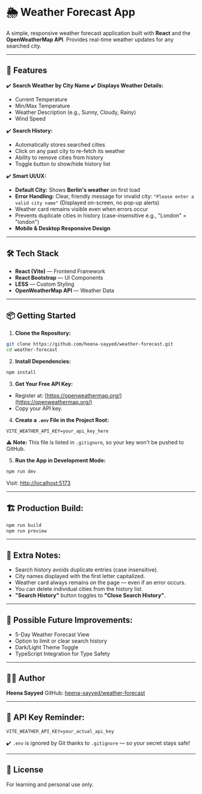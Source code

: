 # 🌦️ Weather Forecast App

A simple, responsive weather forecast application built with **React** and the **OpenWeatherMap API**.
Provides real-time weather updates for any searched city.

---

## 🚀 Features

✔️ **Search Weather by City Name**
✔️ **Displays Weather Details:**

* Current Temperature
* Min/Max Temperature
* Weather Description (e.g., Sunny, Cloudy, Rainy)
* Wind Speed

✔️ **Search History:**

* Automatically stores searched cities
* Click on any past city to re-fetch its weather
* Ability to remove cities from history
* Toggle button to show/hide history list

✔️ **Smart UI/UX:**

* **Default City:** Shows **Berlin's weather** on first load
* **Error Handling:** Clear, friendly message for invalid city:
  `"Please enter a valid city name"`
  (Displayed on-screen, no pop-up alerts)
* Weather card remains visible even when errors occur
* Prevents duplicate cities in history (case-insensitive e.g., "London" = "london")
* **Mobile & Desktop Responsive Design**

---

## 🛠️ Tech Stack

* **React (Vite)** — Frontend Framework
* **React Bootstrap** — UI Components
* **LESS** — Custom Styling
* **OpenWeatherMap API** — Weather Data

---

## 📦 Getting Started

1. **Clone the Repository:**

```bash
git clone https://github.com/heena-sayyed/weather-forecast.git
cd weather-forecast
```

2. **Install Dependencies:**

```bash
npm install
```

3. **Get Your Free API Key:**

* Register at: [https://openweathermap.org/](https://openweathermap.org/)
* Copy your API key.

4. **Create a `.env` File in the Project Root:**

```
VITE_WEATHER_API_KEY=your_api_key_here
```

⚠️ **Note:** This file is listed in `.gitignore`, so your key won't be pushed to GitHub.

5. **Run the App in Development Mode:**

```bash
npm run dev
```

Visit: [http://localhost:5173](http://localhost:5173)

---

## 🏗️ Production Build:

```bash
npm run build
npm run preview
```

---

## 📝 Extra Notes:

* Search history avoids duplicate entries (case insensitive).
* City names displayed with the first letter capitalized.
* Weather card always remains on the page — even if an error occurs.
* You can delete individual cities from the history list.
* **"Search History"** button toggles to **"Close Search History"**.

---

## 🚧 Possible Future Improvements:

* 5-Day Weather Forecast View
* Option to limit or clear search history
* Dark/Light Theme Toggle
* TypeScript Integration for Type Safety

---

## 👩‍💻 Author

**Heena Sayyed**
GitHub: [heena-sayyed/weather-forecast](https://github.com/heena-sayyed/weather-forecast)

---

## 🔑 API Key Reminder:

```
VITE_WEATHER_API_KEY=your_actual_api_key
```

✔️ `.env` is ignored by Git thanks to `.gitignore` — so your secret stays safe!

---

## 📜 License

For learning and personal use only.

